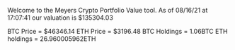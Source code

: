 Welcome to the Meyers Crypto Portfolio Value tool. 
As of 08/16/21 at 17:07:41 our valuation is $135304.03 

BTC Price = $46346.14
 ETH Price = $3196.48
BTC Holdings = 1.06BTC
 ETH holdings = 26.960005962ETH 
